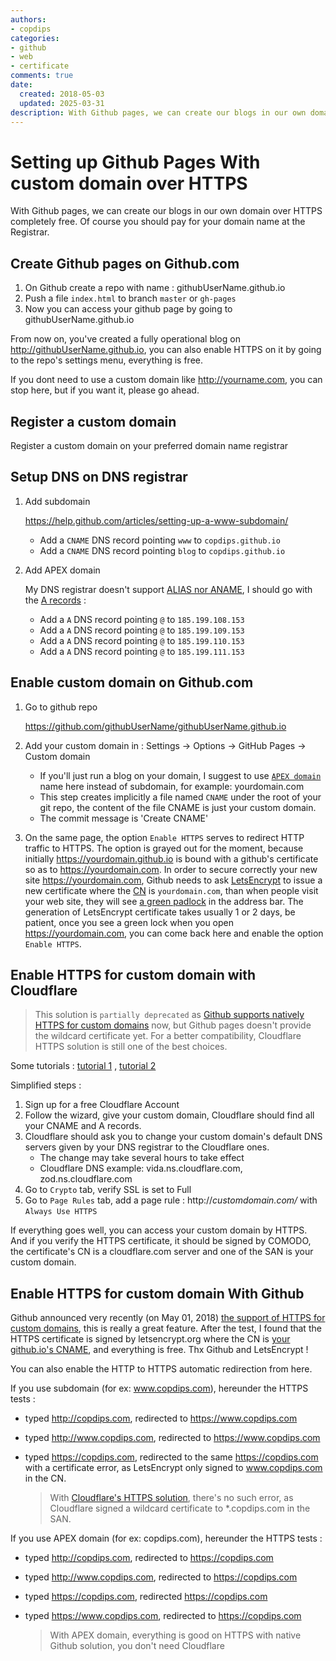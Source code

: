 ```yaml
---
authors:
- copdips
categories:
- github
- web
- certificate
comments: true
date:
  created: 2018-05-03
  updated: 2025-03-31
description: With Github pages, we can create our blogs in our own domain over HTTPS completely free. Of course you should pay for your domain name at the Registrar.
---
```


# Setting up Github Pages With custom domain over HTTPS

With Github pages, we can create our blogs in our own domain over HTTPS completely free. Of course you should pay for your domain name at the Registrar.

<!-- more -->

## Create Github pages on Github.com

1. On Github create a repo with name : githubUserName.github.io
2. Push a file `index.html` to branch `master` or `gh-pages`
3. Now you can access your github page by going to githubUserName.github.io

From now on, you've created a fully operational blog on http://githubUserName.github.io, you can also enable HTTPS on it by going to the repo's settings menu, everything is free.

If you dont need to use a custom domain like http://yourname.com, you can stop here, but if you want it, please go ahead.

## Register a custom domain

Register a custom domain on your preferred domain name registrar

## Setup DNS on DNS registrar

1. Add subdomain

   <https://help.github.com/articles/setting-up-a-www-subdomain/>

   - Add a `CNAME` DNS record pointing `www` to `copdips.github.io`
   - Add a `CNAME` DNS record pointing `blog` to `copdips.github.io`

1. Add APEX domain

   My DNS registrar doesn't support [ALIAS nor ANAME](https://help.github.com/articles/setting-up-an-apex-domain/#configuring-an-alias-or-aname-record-with-your-dns-provider), I should go with the [A records](https://help.github.com/articles/setting-up-an-apex-domain/#configuring-a-records-with-your-dns-provider) :

   - Add a `A` DNS record pointing `@` to `185.199.108.153`
   - Add a `A` DNS record pointing `@` to `185.199.109.153`
   - Add a `A` DNS record pointing `@` to `185.199.110.153`
   - Add a `A` DNS record pointing `@` to `185.199.111.153`

## Enable custom domain on Github.com

1. Go to github repo

    <https://github.com/githubUserName/githubUserName.github.io>

1. Add your custom domain in : Settings -> Options -> GitHub Pages -> Custom domain
    - If you'll just run a blog on your domain, I suggest to use [`APEX domain`](https://help.github.com/articles/setting-up-an-apex-domain-and-www-subdomain/) name here instead of subdomain, for example: yourdomain.com
    - This step creates implicitly a file named `CNAME` under the root of your git repo, the content of the file CNAME is just your custom domain.
    - The commit message is 'Create CNAME'
1. On the same page, the option `Enable HTTPS` serves to redirect HTTP traffic to HTTPS. The option is grayed out for the moment,  because initially https://yourdomain.github.io is bound with a github's certificate so as to https://yourdomain.com. In order to  secure correctly your new site https://yourdomain.com, Github needs to ask [LetsEncrypt](https://letsencrypt.org) to issue a new certificate where the [CN](https://en.wikipedia.org/wiki/Certificate_signing_request) is `yourdomain.com`, than when people visit your web site, they will see [a green padlock](https://support.mozilla.org/en-US/kb/how-do-i-tell-if-my-connection-is-secure) in the address bar. The generation of LetsEncrypt certificate takes usually  1 or 2 days, be patient, once you see a green lock when you open https://yourdomain.com, you can come back here and enable the option `Enable HTTPS`.

## Enable HTTPS for custom domain with Cloudflare

> This solution is `partially deprecated` as [Github supports natively HTTPS for custom domains](#enable-https-for-custom-domain-with-github) now, but Github pages doesn't provide the wildcard certificate yet. For a better compatibility, Cloudflare HTTPS solution is still one of the best choices.

Some tutorials :
[tutorial 1](https://hackernoon.com/set-up-ssl-on-github-pages-with-custom-domains-for-free-a576bdf51bc)
,
[tutorial 2](https://www.jonathan-petitcolas.com/2017/01/13/using-https-with-custom-domain-name-on-github-pages.html)

Simplified steps :

1. Sign up for a free Cloudflare Account
1. Follow the wizard, give your custom domain, Cloudflare should find all your CNAME and A records.
1. Cloudflare should ask you to change your custom domain's default DNS servers given by your DNS registrar to the Cloudflare ones.
    - The change may take several hours to take effect
    - Cloudflare DNS example: vida.ns.cloudflare.com, zod.ns.cloudflare.com
1. Go to `Crypto` tab, verify SSL is set to Full
1. Go to `Page Rules` tab, add a page rule : http://*customdomain.com/* with `Always Use HTTPS`

If everything goes well, you can access your custom domain by HTTPS. And if you verify the HTTPS certificate, it should be signed by COMODO, the certificate's CN is a cloudflare.com server and one of the SAN is your custom domain.

## Enable HTTPS for custom domain With Github

Github announced very recently (on May 01, 2018) [the support of HTTPS for custom domains](https://blog.github.com/2018-05-01-github-pages-custom-domains-https/), this is really a great feature. After the test, I found that the HTTPS certificate is signed by letsencrypt.org where the CN is [your github.io's CNAME](#enable-custom-domain-on-githubcom), and everything is free. Thx Github and LetsEncrypt !

You can also enable the HTTP to HTTPS automatic redirection from here.

If you use subdomain (for ex: www.copdips.com), hereunder the HTTPS tests :

- typed http://copdips.com, redirected to https://www.copdips.com
- typed http://www.copdips.com, redirected to https://www.copdips.com
- typed https://copdips.com, redirected to the same https://copdips.com with a certificate error, as LetsEncrypt only signed to www.copdips.com in the CN.

  > With [Cloudflare's HTTPS solution](#enable-https-for-custom-domain-with-cloudflare), there's no such error, as Cloudflare signed a wildcard certificate to *.copdips.com in the SAN.

If you use APEX domain (for ex: copdips.com), hereunder the HTTPS tests :

- typed http://copdips.com, redirected to https://copdips.com
- typed http://www.copdips.com, redirected to https://copdips.com
- typed https://copdips.com, redirected https://copdips.com
- typed https://www.copdips.com, redirected to https://copdips.com

  > With APEX domain, everything is good on HTTPS with native Github solution, you don't need Cloudflare
